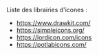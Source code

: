 Liste des librairies d'icones : 
- https://www.drawkit.com/
- https://simpleicons.org/
- https://lordicon.com/icons
- https://potlabicons.com/